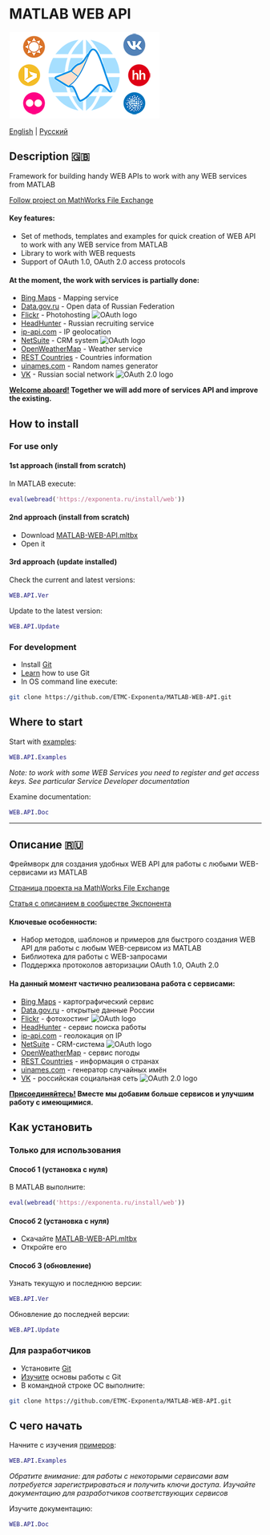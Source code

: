 # MATLAB WEB API
![MATLAB WEB API Cover](/cover.png)

[English](#description-gb) | [Русский](#Описание-ru)

## Description :gb:

Framework for building handy WEB APIs to work with any WEB services from MATLAB

[Follow project on MathWorks File Exchange](https://www.mathworks.com/matlabcentral/fileexchange/68611)

#### Key features:

* Set of methods, templates and examples for quick creation of WEB API to work with any WEB service from MATLAB
* Library to work with WEB requests
* Support of OAuth 1.0, OAuth 2.0 access protocols
#### At the moment, the work with services is partially done:
* [Bing Maps](https://www.bing.com/maps) - Mapping service
* [Data.gov.ru](http://data.gov.ru/) - Open data of Russian Federation
* [Flickr](http://flickr.com/) - Photohosting ![OAuth logo](https://upload.wikimedia.org/wikipedia/commons/thumb/d/d2/Oauth_logo.svg/16px-Oauth_logo.svg.png "OAuth 1.0")
* [HeadHunter](http://hh.com/) - Russian recruiting service
* [ip-api.com](http://ip-api.com) - IP geolocation
* [NetSuite](http://www.netsuite.com/portal/home.shtml) - CRM system ![OAuth logo](https://upload.wikimedia.org/wikipedia/commons/thumb/d/d2/Oauth_logo.svg/16px-Oauth_logo.svg.png "OAuth 1.0")
* [OpenWeatherMap](https://openweathermap.org/) - Weather service
* [REST Countries](http://restcountries.eu) - Countries information
* [uinames.com](https://uinames.com/) - Random names generator
* [VK](https://vk.com/) - Russian social network ![OAuth 2.0 logo](https://cdn-images-1.medium.com/max/16/0*QWNG5EAnPSaUSAHH.png "OAuth 2.0")

**[Welcome aboard!](https://git-scm.com/book/en/v2/GitHub-Contributing-to-a-Project) Together we will add more of services API and improve the existing.**

## How to install

### For use only

#### 1st approach (install from scratch)

In MATLAB execute:

```matlab
eval(webread('https://exponenta.ru/install/web'))
```
#### 2nd approach (install from scratch)

* Download [MATLAB-WEB-API.mltbx](https://roslovets.github.io/ghbin#ETMC-Exponenta/MATLAB-WEB-API#MATLAB-WEB-API.mltbx)
* Open it

#### 3rd approach (update installed)

Check the current and latest versions:
```matlab
WEB.API.Ver
```
Update to the latest version:
```matlab
WEB.API.Update
```

### For development

* Install [Git](https://git-scm.com/downloads)
* [Learn](https://git-scm.com/book/en/v2/Getting-Started-Git-Basics) how to use Git
* In OS command line execute:
```bash
git clone https://github.com/ETMC-Exponenta/MATLAB-WEB-API.git
```

## Where to start

Start with [examples](/examples):

```matlab
WEB.API.Examples
```
*Note: to work with some WEB Services you need to register and get access keys. See particular Service Developer documentation*

Examine documentation:

```matlab
WEB.API.Doc
```

---
## Описание :ru:

Фреймворк для создания удобных WEB API для работы с любыми WEB-сервисами из MATLAB

[Страница проекта на MathWorks File Exchange](https://www.mathworks.com/matlabcentral/fileexchange/68611)

[Статья с описанием в сообществе Экспонента](https://hub.exponenta.ru/post/matlab-web-api-dlya-raboty-s-veb-servisami898)

#### Ключевые особенности:

* Набор методов, шаблонов и примеров для быстрого создания WEB API для работы с любым WEB-сервисом из MATLAB
* Библиотека для работы с WEB-запросами
* Поддержка протоколов авторизации OAuth 1.0, OAuth 2.0
#### На данный момент частично реализована работа с сервисами:
* [Bing Maps](https://www.bing.com/maps) - картографический сервис
* [Data.gov.ru](http://data.gov.ru/) - открытые данные России
* [Flickr](http://flickr.com/) - фотохостинг ![OAuth logo](https://upload.wikimedia.org/wikipedia/commons/thumb/d/d2/Oauth_logo.svg/16px-Oauth_logo.svg.png "OAuth 1.0")
* [HeadHunter](http://hh.com/) - сервис поиска работы
* [ip-api.com](http://ip-api.com) - геолокация оп IP
* [NetSuite](http://www.netsuite.com/portal/home.shtml) - CRM-система ![OAuth logo](https://upload.wikimedia.org/wikipedia/commons/thumb/d/d2/Oauth_logo.svg/16px-Oauth_logo.svg.png "OAuth 1.0")
* [OpenWeatherMap](https://openweathermap.org/) - сервис погоды
* [REST Countries](http://restcountries.eu) - информация о странах
* [uinames.com](https://uinames.com/) - генератор случайных имён
* [VK](https://vk.com/) - российская социальная сеть ![OAuth 2.0 logo](https://cdn-images-1.medium.com/max/16/0*QWNG5EAnPSaUSAHH.png "OAuth 2.0")

**[Присоединяйтесь!](https://git-scm.com/book/ru/v2/GitHub-Внесение-собственного-вклада-в-проекты) Вместе мы добавим больше сервисов и улучшим работу с имеющимися.**

## Как установить

### Только для использования

#### Способ 1 (установка с нуля)

В MATLAB выполните:

```matlab
eval(webread('https://exponenta.ru/install/web'))
```
#### Способ 2 (установка с нуля)

* Скачайте [MATLAB-WEB-API.mltbx](https://roslovets.github.io/ghbin#ETMC-Exponenta/MATLAB-WEB-API#MATLAB-WEB-API.mltbx)
* Откройте его

#### Способ 3 (обновление)

Узнать текущую и последнюю версии:
```matlab
WEB.API.Ver
```
Обновление до последней версии:
```matlab
WEB.API.Update
```

### Для разработчиков

* Установите [Git](https://git-scm.com/downloads)
* [Изучите](https://git-scm.com/book/ru/v2/%D0%92%D0%B2%D0%B5%D0%B4%D0%B5%D0%BD%D0%B8%D0%B5-%D0%9E%D1%81%D0%BD%D0%BE%D0%B2%D1%8B-Git) основы работы с Git
* В командной строке ОС выполните:
```bash
git clone https://github.com/ETMC-Exponenta/MATLAB-WEB-API.git
```

## С чего начать

Начните с изучения [примеров](/examples):
```matlab
WEB.API.Examples
```

*Обратите внимание: для работы с некоторыми сервисами вам потребуется зарегистрироваться и получить ключи доступа. Изучайте документацию для разработчиков соответствующих сервисов*

Изучите документацию:

```matlab
WEB.API.Doc
```
